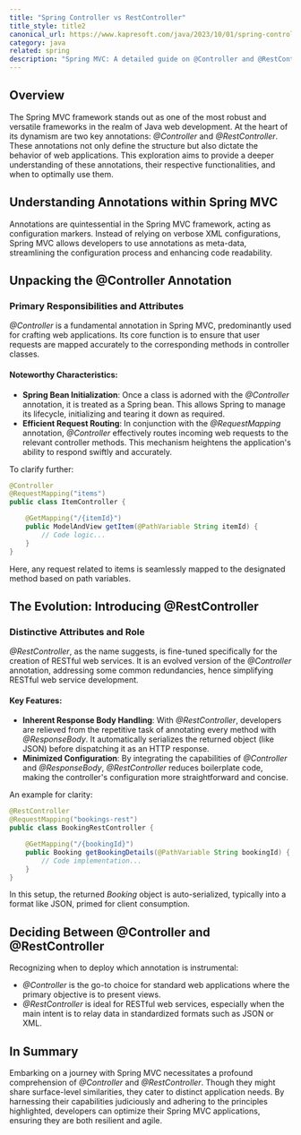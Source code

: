 ```yaml
---
title: "Spring Controller vs RestController"
title_style: title2
canonical_url: https://www.kapresoft.com/java/2023/10/01/spring-controller-vs-restcontroller.html
category: java
related: spring
description: "Spring MVC: A detailed guide on @Controller and @RestController annotations, their uses, and best practices in web development."
---
```


## Overview

The Spring MVC framework stands out as one of the most robust and versatile frameworks in the realm of Java web development. At the heart of its dynamism are two key annotations: _@Controller_ and _@RestController_. These annotations not only define the structure but also dictate the behavior of web applications. This exploration aims to provide a deeper understanding of these annotations, their respective functionalities, and when to optimally use them.<!--excerpt-->

## Understanding Annotations within Spring MVC

Annotations are quintessential in the Spring MVC framework, acting as configuration markers. Instead of relying on verbose XML configurations, Spring MVC allows developers to use annotations as meta-data, streamlining the configuration process and enhancing code readability.

## Unpacking the @Controller Annotation

### Primary Responsibilities and Attributes

_@Controller_ is a fundamental annotation in Spring MVC, predominantly used for crafting web applications. Its core function is to ensure that user requests are mapped accurately to the corresponding methods in controller classes.

#### Noteworthy Characteristics:
- **Spring Bean Initialization**: Once a class is adorned with the _@Controller_ annotation, it is treated as a Spring bean. This allows Spring to manage its lifecycle, initializing and tearing it down as required.
- **Efficient Request Routing**: In conjunction with the _@RequestMapping_ annotation, _@Controller_ effectively routes incoming web requests to the relevant controller methods. This mechanism heightens the application's ability to respond swiftly and accurately.

To clarify further:

```java
@Controller
@RequestMapping("items")
public class ItemController {

    @GetMapping("/{itemId}")
    public ModelAndView getItem(@PathVariable String itemId) {
        // Code logic...
    }
}
```
Here, any request related to items is seamlessly mapped to the designated method based on path variables.

## The Evolution: Introducing @RestController

### Distinctive Attributes and Role

_@RestController_, as the name suggests, is fine-tuned specifically for the creation of RESTful web services. It is an evolved version of the _@Controller_ annotation, addressing some common redundancies, hence simplifying RESTful web service development.

#### Key Features:
- **Inherent Response Body Handling**: With _@RestController_, developers are relieved from the repetitive task of annotating every method with _@ResponseBody_. It automatically serializes the returned object (like JSON) before dispatching it as an HTTP response.
- **Minimized Configuration**: By integrating the capabilities of _@Controller_ and _@ResponseBody_, _@RestController_ reduces boilerplate code, making the controller's configuration more straightforward and concise.

An example for clarity:

```java
@RestController
@RequestMapping("bookings-rest")
public class BookingRestController {

    @GetMapping("/{bookingId}")
    public Booking getBookingDetails(@PathVariable String bookingId) {
        // Code implementation...
    }
}
```
In this setup, the returned _Booking_ object is auto-serialized, typically into a format like JSON, primed for client consumption.

## Deciding Between @Controller and @RestController

Recognizing when to deploy which annotation is instrumental:

- _@Controller_ is the go-to choice for standard web applications where the primary objective is to present views.
- _@RestController_ is ideal for RESTful web services, especially when the main intent is to relay data in standardized formats such as JSON or XML.

## In Summary

Embarking on a journey with Spring MVC necessitates a profound comprehension of _@Controller_ and _@RestController_. Though they might share surface-level similarities, they cater to distinct application needs. By harnessing their capabilities judiciously and adhering to the principles highlighted, developers can optimize their Spring MVC applications, ensuring they are both resilient and agile.
